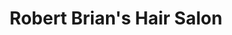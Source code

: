 ---
title: "Robert Brian's Hair Salon"
url: /menlo-park/robert-brians-hair-salon/
shop: hairdresser
---
